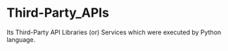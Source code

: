 # Third-Party_APIs
Its Third-Party API Libraries (or) Services which were executed by Python language.
